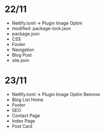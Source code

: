 # 22/11 

  - Netlify.toml -> Plugin Image Optim
  - modified:   package-lock.json
  - package.json
  - CSS 
  - Footer
  - Navigation
  - Blog Post
  - site.json

# 23/11 

  - Netlify.toml -> Plugin Image Optim Remove
  - Blog List Home
  - Footer
  - SEO
  - Contact Page
  - Index Page
  - Post Card
  

